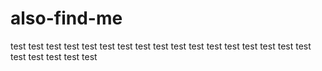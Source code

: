 # also-find-me
test
test
test
test
test
test
test
test
test
test
test
test
test
test
test
test
test
test
test
test
test
test
